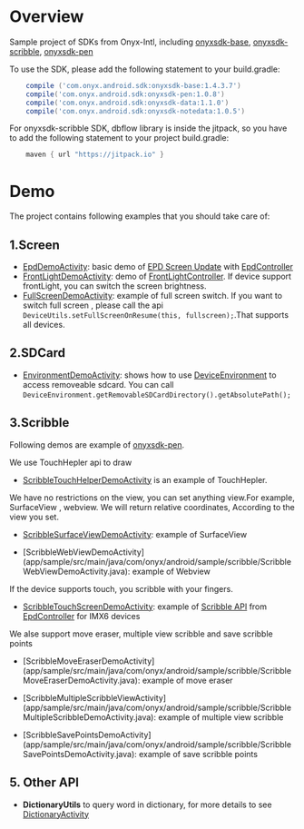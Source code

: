# Overview
Sample project of SDKs from Onyx-Intl, including [onyxsdk-base](doc/Onyx-Base-SDK.md), [onyxsdk-scribble](doc/Onyx-Scribble-SDK.md), [onyxsdk-pen](doc/Onyx-Pen-SDK.md)

To use the SDK, please add the following statement to your build.gradle:
```gradle
    compile ('com.onyx.android.sdk:onyxsdk-base:1.4.3.7')
    compile('com.onyx.android.sdk:onyxsdk-pen:1.0.8')
    compile('com.onyx.android.sdk:onyxsdk-data:1.1.0')
    compile('com.onyx.android.sdk:onyxsdk-notedata:1.0.5')
```

    
For onyxsdk-scribble SDK, dbflow library is inside the jitpack, so you have to add the following statement to your project build.gradle:
```gradle
    maven { url "https://jitpack.io" }
```

# Demo
The project contains following examples that you should take care of:

## 1.Screen
* [EpdDemoActivity](app/sample/src/main/java/com/onyx/android/sample/EpdDemoActivity.java): basic demo of [EPD Screen Update](doc/EPD-Screen-Update.md)  with [EpdController](doc/EpdController.md)
* [FrontLightDemoActivity](app/sample/src/main/java/com/onyx/android/sample/FrontLightDemoActivity.java): demo of [FrontLightController](doc/FrontLightController.md). If device support frontLight, you can switch the screen brightness.
* [FullScreenDemoActivity](app/sample/src/main/java/com/onyx/android/sample/FullScreenDemoActivity.java): example of full screen switch. If you want to switch full screen , please call the api ` DeviceUtils.setFullScreenOnResume(this, fullscreen);`.That  supports all devices.

## 2.SDCard
* [EnvironmentDemoActivity](app/sample/src/main/java/com/onyx/android/sample/EnvironmentDemoActivity.java): shows how to use [DeviceEnvironment](doc/DeviceEnvironment.md) to access removeable sdcard. You can call `DeviceEnvironment.getRemovableSDCardDirectory().getAbsolutePath();`

## 3.Scribble
Following demos are example of [onyxsdk-pen](doc/Onyx-Pen-SDK.md).

We use TouchHepler api to draw

* [ScribbleTouchHelperDemoActivity](app/sample/src/main/java/com/onyx/android/sample/scribble/ScribbleTouchHelperDemoActivity.java) is an example of TouchHepler.

We have no restrictions on the view,  you can set anything view.For example, SurfaceView , webview.
We will return relative coordinates, According to the view you set.

* [ScribbleSurfaceViewDemoActivity](app/sample/src/main/java/com/onyx/android/sample/scribble/ScribbleTouchHeplerDemoActivity.java): example of SurfaceView

* [ScribbleWebViewDemoActivity]
(app/sample/src/main/java/com/onyx/android/sample/scribble/ScribbleWebViewDemoActivity.java): example of Webview

If the device supports touch, you scribble with your fingers.
* [ScribbleTouchScreenDemoActivity](app/sample/src/main/java/com/onyx/android/sample/scribble/ScribbleTouchScreenDemoActivity.java): example of [Scribble API](doc/Scribble-API.md) from [EpdController](doc/EpdController.md) for IMX6 devices

We alse support move eraser, multiple view scribble and save scribble points

* [ScribbleMoveEraserDemoActivity]
(app/sample/src/main/java/com/onyx/android/sample/scribble/ScribbleMoveEraserDemoActivity.java): example of move eraser

* [ScribbleMultipleScribbleViewActivity]
(app/sample/src/main/java/com/onyx/android/sample/scribble/ScribbleMultipleScribbleDemoActivity.java): example of multiple view scribble

* [ScribbleSavePointsDemoActivity]
(app/sample/src/main/java/com/onyx/android/sample/scribble/ScribbleSavePointsDemoActivity.java): example of save scribble points

## 5. Other API
* **DictionaryUtils** to query word in dictionary, for more details to see [DictionaryActivity](./app/sample/src/main/java/com/onyx/android/sample/DictionaryActivity.java)
